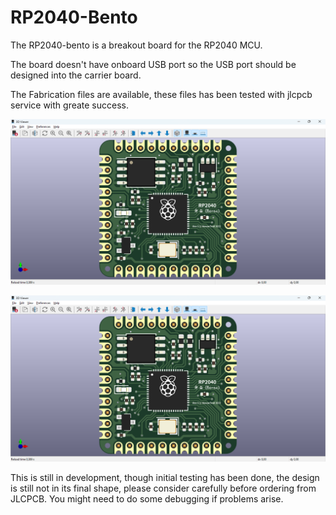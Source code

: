 # RP2040-Bento

The RP2040-bento is a breakout board for the RP2040 MCU.

The board doesn't have onboard USB port so the USB port should be designed into the carrier board.

The Fabrication files are available, these files has been tested with jlcpcb service with greate success.

![Breakout board](./pictures/bento.png)

![Bento board](./pictures/bento.png)

This is still in development, though initial testing has been done, the design is still not in its final shape, please consider carefully before ordering from JLCPCB. You might need to do some debugging if problems arise.
